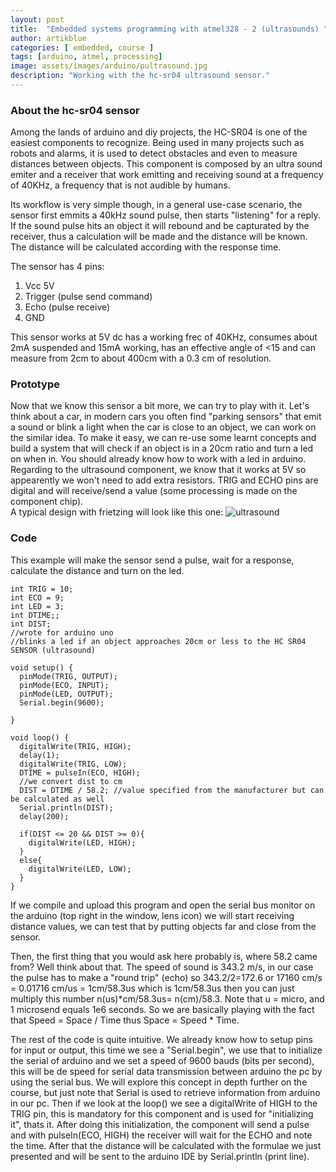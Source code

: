 ```yaml
---
layout: post
title:  "Embedded systems programming with atmel328 - 2 (ultrasounds) "
author: artikblue
categories: [ embedded, course ]
tags: [arduino, atmel, processing]
image: assets/images/arduino/pultrasound.jpg
description: "Working with the hc-sr04 ultrasound sensor."
---
```


### About the hc-sr04 sensor
Among the lands of arduino and diy projects, the HC-SR04 is one of the easiest components to recognize. Being used in many projects such as robots and alarms, it is used to detect obstacles and even to measure distances between objects. This component is composed by an ultra sound emiter and a receiver that work emitting and receiving sound at a frequency of 40KHz, a frequency that is not audible by humans.  
 
Its workflow is very simple though, in a general use-case scenario, the sensor first emmits a 40kHz sound pulse, then starts "listening" for a reply. If the sound pulse hits an object it will rebound and be capturated by the receiver, thus a calculation will be made and the distance will be known. The distance will be calculated according with the response time.  

The sensor has 4 pins:
1. Vcc 5V
2. Trigger (pulse send command)
3. Echo (pulse receive)
4. GND

This sensor works at 5V dc has a working frec of 40KHz, consumes about 2mA suspended and 15mA working, has an effective angle of <15 and can measure from 2cm to about 400cm with a 0.3 cm of resolution.
### Prototype
Now that we know this sensor a bit more, we can try to play with it. Let's think about a car, in modern cars you often find "parking sensors" that emit a sound or blink a light when the car is close to an object, we can work on the similar idea. To make it easy, we can re-use some learnt concepts and build a system that will check if an object is in a 20cm ratio and turn a led on when in. You should already know how to work with a led in arduino. Regarding to the ultrasound component, we know that it works at 5V so appearently we won't need to add extra resistors. TRIG and ECHO pins are digital and will receive/send a value (some processing is made on the component chip).  
A typical design with frietzing will look like this one:
![ultrasound](https://artikblue.github.io/assets/images/sketches/ultrasound.JPG)


### Code
This example will make the sensor send a pulse, wait for a response, calculate the distance and turn on the led.
~~~
int TRIG = 10;
int ECO = 9;
int LED = 3;
int DTIME;;
int DIST;
//wrote for arduino uno
//blinks a led if an object approaches 20cm or less to the HC SR04 SENSOR (ultrasound)

void setup() {
  pinMode(TRIG, OUTPUT);
  pinMode(ECO, INPUT);
  pinMode(LED, OUTPUT);
  Serial.begin(9600);

}

void loop() {
  digitalWrite(TRIG, HIGH);
  delay(1);
  digitalWrite(TRIG, LOW);
  DTIME = pulseIn(ECO, HIGH);
  //we convert dist to cm
  DIST = DTIME / 58.2; //value specified from the manufacturer but can be calculated as well
  Serial.println(DIST);
  delay(200);

  if(DIST <= 20 && DIST >= 0){
    digitalWrite(LED, HIGH);
  }
  else{
    digitalWrite(LED, LOW);
  }
}
~~~
If we compile and upload this program and open the serial bus monitor on the arduino (top right in the window, lens icon) we will start receiving distance values, we can test that by putting objects far and close from the sensor.
  
Then, the first thing that you would ask here probably is, where 58.2 came from? Well think about that. The speed of sound is 343.2 m/s, in our case the pulse has to make a "round trip" (echo) so 343.2/2=172.6 or 17160 cm/s = 0.01716 cm/us = 1cm/58.3us which is 1cm/58.3us then you can just  multiply this number n(us)*cm/58.3us=  n(cm)/58.3. Note that u = micro, and 1 microsend equals 1e6 seconds. So we are basically playing with the fact that Speed = Space / Time thus Space = Speed * Time.
  
The rest of the code is quite intuitive. We already know how to setup pins for input or output, this time we see a "Serial.begin", we use that to initialize the serial of arduino and we set a speed of 9600 bauds (bits per second), this will be de speed for serial data transmission between arduino the pc by using the serial bus. We will explore this concept in depth further on the course, but just note that Serial is used to retrieve information from arduino in our pc. Then if we look at the loop() we see a digitalWrite of HIGH to the TRIG pin, this is mandatory for this component and is used for "initializing it", thats it. After doing this initialization, the component will send a pulse and with pulseIn(ECO, HIGH) the receiver will wait for the ECHO and note the time. After that the distance will be calculated with the formulae we just presented and will be sent to the arduino IDE by Serial.println (print line).


